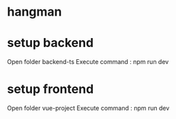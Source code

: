 # hangman

# setup backend
Open folder backend-ts
Execute command :
npm run dev

# setup frontend
Open folder vue-project
Execute command :
npm run dev
